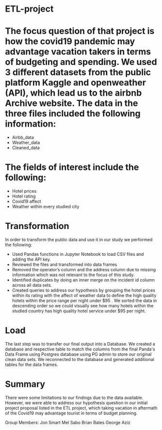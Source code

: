 # ETL-project
# The focus question of that project is how the covid19 pandemic may advantage vacation takers in terms of budgeting and spending. We used 3 different datasets from the public platform Kaggle and openweather (API), which lead us to the airbnb Archive website. The data in the three files included the following information:
* Airbb_data
* Weather_data
* Cleaned_data
# The fields of interest include the following:
* Hotel prices 
* Hotel rating
* Covid19 affect
* Weather within every studied city 
# Transformation
In order to transform the public data and use it in our study we performed the following:
* Used Pandas functions in Jupyter Notebook to load CSV files and adding the API key.
* Reviewed the files and transformed into data frames
* Removed the operator’s column and the address column due to missing information which was not relevant to the focus of this study.
* Identified duplicates by doing an inner merge on the incident id column across all data sets.
* Created queries to address our hypothesis by grouping the hotel prices within its rating with the affect of weather data to define the high quality hotels within the price range per night under $95 . We sorted the data in descending order so we could visually see how many hotels within the studied country has high quality hotel service under $95 per night.
# Load
The last step was to transfer our final output into a Database. We created a database and respective table to match the columns from the final Panda's Data Frame using Postgres database using PG admin to store our original clean data sets. We reconnected to the database and generated additional tables for the data frames.
# Summary
There were some limitations to our findings due to the data available. However, we were able to address our hypothesis question in our initial project proposal listed in the ETL project, which taking vacation in aftermath of the Covid19 may advantage tourist in terms of budget planning. 


Group Members:
Jon Smart
Mel Sabo 
Brian Bates 
George Aziz   


